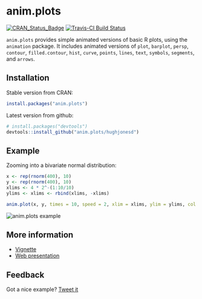 # anim.plots

[![CRAN_Status_Badge](http://www.r-pkg.org/badges/version/anim.plots)](https://cran.r-project.org/package=anim.plots)
[![Travis-CI Build Status](https://travis-ci.org/hughjonesd/anim.plots.svg?branch=master)](https://travis-ci.org/hughjonesd/anim.plots)

`anim.plots` provides simple animated versions of basic R plots, using the `animation`
package. It includes animated versions of `plot`, `barplot`, `persp`, `contour`,
`filled.contour`, `hist`, `curve`, `points`, `lines`, `text`, `symbols`, `segments`, and
`arrows`.

## Installation

Stable version from CRAN:

```R
install.packages("anim.plots")
```

Latest version from github:

```R
# install.packages("devtools")
devtools::install_github("anim.plots/hughjonesd")
```

## Example

Zooming into a bivariate normal distribution:

```R
x <- rep(rnorm(400), 10)
y <- rep(rnorm(400), 10)
xlims <- 4 * 2^-(1:10/10)
ylims <- xlims <- rbind(xlims, -xlims) 

anim.plot(x, y, times = 10, speed = 2, xlim = xlims, ylim = ylims, col = rgb(0,0,0,.3), pch = 19)
```

![anim.plots example](https://hughjonesd.github.io/anim.plots/readme-example.gif)

## More information

* [Vignette](https://hughjonesd.github.io/anim.plots/anim.plots.html)
* [Web presentation](https://hughjonesd.github.io/anim.plots/anim-plots-presentation.html)

## Feedback


Got a nice example? <a class="twitter-share-button"
  href="https://twitter.com/intent/tweet?text=@davidhughjones&hashtags=anim.plots,Rstats">
Tweet it</a>